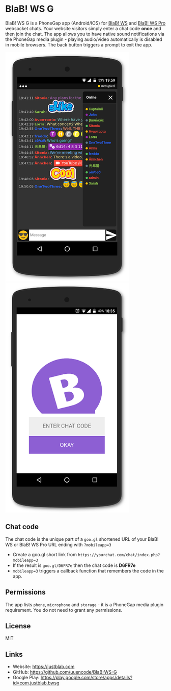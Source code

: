 # BlaB! WS G


BlaB! WS G is a PhoneGap app (Android/IOS) for [BlaB! WS](https://justblab.com) and [BlaB! WS Pro](https://justblab.com) websocket chats. Your website visitors simply enter a chat code **once** and then join the chat. The app allows you to have native sound notifications via the PhoneGap media plugin - playing audio/video automatically is disabled in mobile browsers. The back button triggers a prompt to exit the app.

![Alt text](/bwsg.png "void")
![Alt text](/bwsge.png "void")

## Chat code

The chat code is the unique part of a `goo.gl` shortened URL of your BlaB! WS or BlaB! WS Pro URL ending with `?mobileapp=3`

* Create a goo.gl short link from `https://yourchat.com/chat/index.php?mobileapp=3`
* If the result is `goo.gl/D6FR7e` then the chat code is **D6FR7e**
* `mobileapp=3` triggers a callback function that remembers the code in the app.

## Permissions

The app lists `phone`, `microphone` and `storage` - it is a PhoneGap media plugin requirement. You do not need to grant any permissions.


## License

MIT

## Links

* Website: https://justblab.com
* GitHub: https://github.com/uuencode/BlaB-WS-G
* Google Play: https://play.google.com/store/apps/details?id=com.justblab.bwsg
